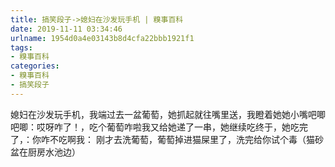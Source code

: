 ```yaml
---
title: 搞笑段子->媳妇在沙发玩手机 | 糗事百科
date: 2019-11-11 03:34:46
urlname: 1954d0a4e03143b8d4cfa22bbb1921f1
tags: 
- 糗事百科
categories:
- 糗事百科
- 搞笑段子
---
```

媳妇在沙发玩手机，我端过去一盆葡萄，她抓起就往嘴里送，我瞪着她她小嘴吧唧吧唧：哎呀咋了！，吃个葡萄咋啦我又给她递了一串，她继续吃终于，她吃完了，：你咋不吃啊我：  刚才去洗葡萄，葡萄掉进猫屎里了，洗完给你试个毒（猫砂盆在厨房水池边）


